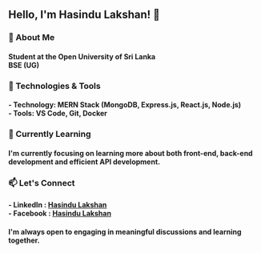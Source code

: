 ## Hello, I'm Hasindu Lakshan! 👋

### 🚀 About Me
#### Student at the Open University of Sri Lanka<br>BSE (UG)

### 🔧 Technologies & Tools
#### - Technology: MERN Stack (MongoDB, Express.js, React.js, Node.js)<br>- Tools: VS Code, Git, Docker

### 🌱 Currently Learning
#### I'm currently focusing on learning more about both front-end, back-end development and efficient API development.

### 📫 Let's Connect
#### - LinkedIn : [Hasindu Lakshan](https://www.linkedin.com/in/hasindulakshan/)<br>- Facebook : [Hasindu Lakshan](https://www.facebook.com/hasindu.lakshan.1272)

#### I'm always open to engaging in meaningful discussions and learning together.

